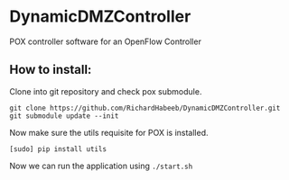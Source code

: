 # DynamicDMZController
POX controller software for an OpenFlow Controller

## How to install:
Clone into git repository and check pox submodule.
```
git clone https://github.com/RichardHabeeb/DynamicDMZController.git
git submodule update --init
```

Now make sure the utils requisite for POX is installed.
```
[sudo] pip install utils
```

Now we can run the application using `./start.sh`
